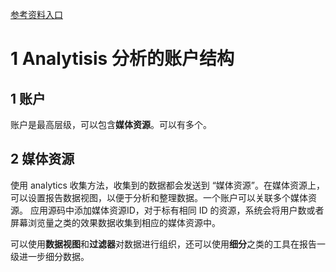 
[参考资料入口](https://support.google.com/analytics/topic/1102143)

# 1 Analytisis 分析的账户结构

## 1 账户
账户是最高层级，可以包含**媒体资源**。可以有多个。

## 2 媒体资源
使用 analytics 收集方法，收集到的数据都会发送到 “媒体资源”。在媒体资源上，可以设置报告数据视图，以便于分析和整理数据。一个账户可以关联多个媒体资源。
应用源码中添加媒体资源ID，对于标有相同 ID 的资源，系统会将用户数或者屏幕浏览量之类的效果数据收集到相应的媒体资源中。

可以使用**数据视图**和**过滤器**对数据进行组织，还可以使用**细分**之类的工具在报告一级进一步细分数据。
